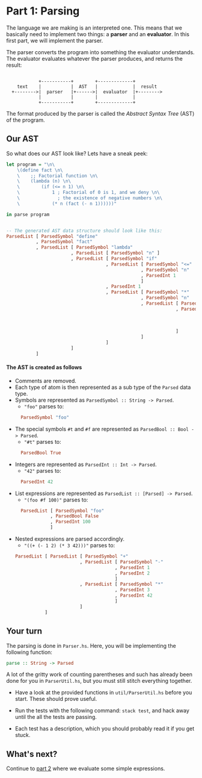 # Part 1: Parsing

The language we are making is an interpreted one. This means that we basically need to implement two things: a **parser** and an **evaluator**. In this first part, we will implement the parser.

The parser converts the program into something the evaluator understands. The evaluator evaluates whatever the parser produces, and returns the result:

```

            +-----------+        +-------------+
    text    |           |  AST   |             |  result
  +-------->|  parser   |+------>|  evaluator  |+-------->
            |           |        |             |
            +-----------+        +-------------+
```

The format produced by the parser is called the *Abstract Syntax Tree* (AST) of the program.

## Our AST

So what does our AST look like? Lets have a sneak peek:

```haskell
let program = "\n\
    \(define fact \n\
    \    ;; Factorial function \n\
    \    (lambda (n) \n\
    \        (if (<= n 1) \n\
    \            1 ; Factorial of 0 is 1, and we deny \n\
    \              ; the existence of negative numbers \n\
    \            (* n (fact (- n 1))))))"

in parse program


-- The generated AST data structure should look like this:
ParsedList [ ParsedSymbol "define"
           , ParsedSymbol "fact"
           , ParsedList [ ParsedSymbol "lambda"
                        , ParsedList [ ParsedSymbol "n" ]
                        , ParsedList [ ParsedSymbol "if"
                                     , ParsedList [ ParsedSymbol "<="
                                                  , ParsedSymbol "n"
                                                  , ParsedInt 1
                                                  ]
                                     , ParsedInt 1
                                     , ParsedList [ ParsedSymbol "*"
                                                  , ParsedSymbol "n"
                                                  , ParsedList [ ParsedSymbol "fact"
                                                               , ParsedList [ ParsedSymbol "-"
                                                                            , ParsedSymbol "n"
                                                                            , ParsedInt 1
                                                                            ]
                                                               ]
                                                  ]
                                     ]
                        ]
           ]
```

#### The AST is created as follows

- Comments are removed.
- Each type of atom is then represented as a sub type of the `Parsed` data type.
- Symbols are represented as `ParsedSymbol :: String -> Parsed`.
    + `"foo"` parses to:
    ```haskell
      ParsedSymbol "foo"
    ```
- The special symbols `#t` and `#f` are represented as `ParsedBool :: Bool -> Parsed`.
    + `"#t"` parses to:
    ```haskell
      ParsedBool True
    ```
- Integers are represented as `ParsedInt :: Int -> Parsed`.
    + `"42"` parses to:
    ```haskell
      ParsedInt 42
    ```
- List expressions are represented as `ParsedList :: [Parsed] -> Parsed`.
    + `"(foo #f 100)"` parses to:
    ```haskell
      ParsedList [ ParsedSymbol "foo"
                 , ParsedBool False
                 , ParsedInt 100
                 ]
    ```
- Nested expressions are parsed accordingly.
    + `"((+ (- 1 2) (* 3 42)))"` parses to:
    ```haskell
    ParsedList [ ParsedList [ ParsedSymbol "+"
                            , ParsedList [ ParsedSymbol "-"
                                         , ParsedInt 1
                                         , ParsedInt 2
                                         ]
                            , ParsedList [ ParsedSymbol "*"
                                         , ParsedInt 3
                                         , ParsedInt 42
                                         ]
                            ]
               ]
    ```


## Your turn

The parsing is done in `Parser.hs`. Here, you will be implementing the following function:
```haskell
parse :: String -> Parsed
```
A lot of the gritty work of counting parentheses and such has already been done for you in `ParserUtil.hs`, but you must still stitch everything together.

- Have a look at the provided functions in `util/ParserUtil.hs` before you start. These should prove useful.

- Run the tests with the following command: `stack test`, and hack away until the all the tests are passing.

- Each test has a description, which you should probably read it if you get stuck.

## What's next?

Continue to [part 2](part_2.md) where we evaluate some simple expressions.
